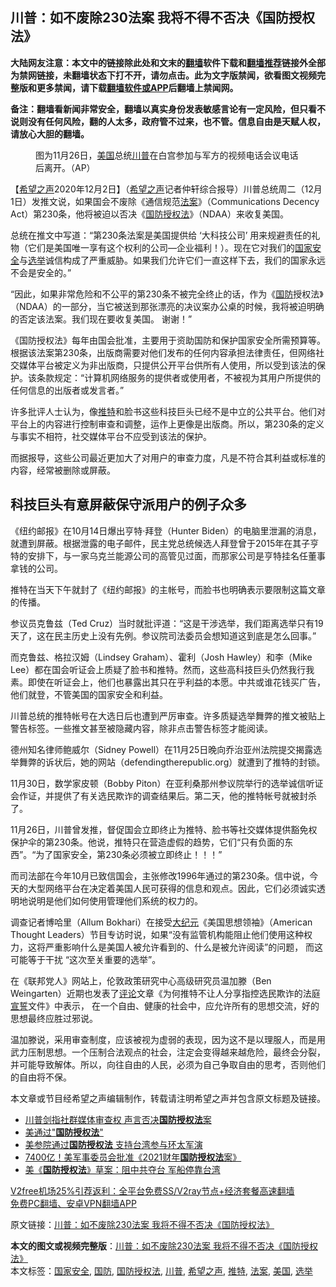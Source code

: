  <h2>川普：如不废除230法案 我将不得不否决《国防授权法》</h2> <p class="notice"><b>大陆网友注意：本文中的链接除此处和文末的<a href="https://github.com/bannedbook/fanqiang" >翻墙</a>软件下载和<a href="https://github.com/killgcd/justmysocks/blob/master/README.md">翻墙推荐</a>链接外全部为禁网链接，未翻墙状态下打不开，请勿点击。此为文字版禁闻，欲看图文视频完整版和更多禁闻，请下载<a href="https://github.com/bannedbook/fanqiang">翻墙软件或APP</a>后翻墙上禁闻网。</p><p>备注：翻墙看新闻非常安全，翻墙以真实身份发表敏感言论有一定风险，但只看不说则没有任何风险，翻的人太多，政府管不过来，也不管。信息自由是天赋人权，请放心大胆的翻墙。</b></p>  <div class="entry"> <figure><figcaption>图为11月26日，<a href="https://www.bannedbook.org/bnews/tag/%e7%be%8e%e5%9b%bd/" class="st_tag internal_tag" rel="tag" title="标签 美国 下的日志">美国</a>总统<a href="https://www.bannedbook.org/bnews/tag/%e5%b7%9d%e6%99%ae/" class="st_tag internal_tag" rel="tag" title="标签 川普 下的日志">川普</a>在白宫参加与军方的视频电话会议电话后离开。（AP）</figcaption></figure> <p>【<span class='wp_keywordlink_affiliate'><a href="https://www.soundofhope.org" title="希望之声" target="_blank">希望之声</a></span>2020年12月2日】（<a href="https://www.bannedbook.org/bnews/tag/%e5%b8%8c%e6%9c%9b%e4%b9%8b%e5%a3%b0/" class="st_tag internal_tag" rel="tag" title="标签 希望之声 下的日志">希望之声</a>记者仲轩综合报导）川普总统周二（12月1日）发推文说，如果国会不废除《通信规范<a href="https://www.bannedbook.org/bnews/tag/%E6%B3%95%E6%A1%88/" class="st_tag internal_tag" rel="tag" title="标签 法案 下的日志">法案</a>》（Communications Decency Act）第230条，他将被迫以否决《<a href="https://www.bannedbook.org/bnews/tag/%E5%9B%BD%E9%98%B2%E6%8E%88%E6%9D%83%E6%B3%95/" class="st_tag internal_tag" rel="tag" title="标签 国防授权法 下的日志">国防授权法</a>》（NDAA）来收复美国。</p> <p>总统在推文中写道：“第230条法案是美国提供给 ‘大科技公司’ 用来规避责任的礼物（它们是美国唯一享有这个权利的公司—企业福利！）。现在它对我们的<a href="https://www.bannedbook.org/bnews/tag/%e5%9b%bd%e5%ae%b6%e5%ae%89%e5%85%a8/" class="st_tag internal_tag" rel="tag" title="标签 国家安全 下的日志">国家安全</a>与<a href="https://www.bannedbook.org/bnews/tag/%e9%80%89%e4%b8%be/" class="st_tag internal_tag" rel="tag" title="标签 选举 下的日志">选举</a>诚信构成了严重威胁。如果我们允许它们一直这样下去，我们的国家永远不会是安全的。”</p> <p>“因此，如果非常危险和不公平的第230条不被完全终止的话，作为《<a href="https://www.bannedbook.org/bnews/tag/%E5%9B%BD%E9%98%B2/" class="st_tag internal_tag" rel="tag" title="标签 国防 下的日志">国防</a>授权法》（NDAA）的一部分，当它被送到那张漂亮的决议案办公桌的时候，我将被迫明确的否定该法案。我们现在要收复美国。 谢谢！”</p> <p></p> <p></p>  <p>《国防授权法》每年由国会批准，主要用于资助国防和保护国家安全所需预算等。根据该法案第230条，出版商需要对他们发布的任何内容承担法律责任，但网络社交媒体平台被定义为非出版商，只提供公开平台供所有人使用，所以受到该法的保护。该条款规定：“计算机网络服务的提供者或使用者，不被视为其用户所提供的任何信息的出版者或发言者。”</p> <p>许多批评人士认为，像<a href="https://www.bannedbook.org/bnews/tag/%e6%8e%a8%e7%89%b9/" class="st_tag internal_tag" rel="tag" title="标签 推特 下的日志">推特</a>和脸书这些科技巨头已经不是中立的公共平台。他们对平台上的内容进行控制审查和调整，运作上更像是出版商。所以，第230条的定义与事实不相符，社交媒体平台不应受到该法的保护。</p> <p>而据报导，这些公司最近更加大了对用户的审查力度，凡是不符合其利益或标准的内容，经常被删除或屏蔽。</p> <h2>科技巨头有意屏蔽保守派用户的例子众多</h2> <p>《纽约邮报》在10月14日爆出亨特·拜登（Hunter Biden）的电脑里泄漏的消息，就遭到屏蔽。根据泄露的电子邮件，民主党总统候选人拜登曾于2015年在其子亨特的安排下，与一家乌克兰能源公司的高管见过面，而那家公司是亨特挂名任董事拿钱的公司。</p> <p>推特在当天下午就封了《纽约邮报》的主帐号，而脸书也明确表示要限制这篇文章的传播。</p>  <p>参议员克鲁兹（Ted Cruz）当时就批评道：“这是干涉选举，我们距离选举只有19天了，这在民主历史上没有先例。参议院司法委员会想知道这到底是怎么回事。”</p> <p>而克鲁兹、格拉汉姆（Lindsey Graham）、霍利（Josh Hawley）和李（Mike Lee）都在国会听证会上质疑了脸书和推特。然而，这些高科技巨头仍然我行我素。即使在听证会上，他们也暴露出其只在乎利益的本愿。中共或谁花钱买广告，他们就登，不管美国的国家安全和利益。</p> <p>川普总统的推特帐号在大选日后也遭到严厉审查。许多质疑选举舞弊的推文被贴上警告标签。一些推文甚至被隐藏内容，除非点击警告标签才能阅读。</p> <p>德州知名律师鲍威尔（Sidney Powell）在11月25日晚向乔治亚州法院提交揭露选举舞弊的诉状后，她的网站（defendingtherepublic.org）就遭到了推特的封锁。</p> <p>11月30日，数学家皮顿（Bobby Piton）在亚利桑那州参议院举行的选举诚信听证会作证，并提供了有关选民欺诈的调查结果后。第二天，他的推特帐号就被封杀了。</p>  <p>11月26日，川普曾发推，督促国会立即终止为推特、脸书等社交媒体提供豁免权保护伞的第230条。他说，推特只在营造虚假的趋势，它们“只有负面的东西”。“为了国家安全，第230条必须被立即终止！！！”</p> <p>而司法部在今年10月已致信国会，主张修改1996年通过的第230条。信中说，今天的大型网络平台在决定着美国人民可获得的信息和观点。因此，它们必须诚实透明地说明是他们如何使用管理他们系统的权力的。</p> <p>调查记者博哈里（Allum Bokhari）在接受<span class='wp_keywordlink_affiliate'><a href="http://www.epochtimes.com/" title="大纪元" target="_blank">大纪元</a></span>《美国思想领袖》（American Thought Leaders）节目专访时说，如果“没有监管机构能阻止他们使用这种权力，这将严重影响什么是美国人被允许看到的、什么是被允许阅读”的问题， 而这可能等于干扰 “这次至关重要的选举”。</p> <p>在《联邦党人》网站上，伦敦政策研究中心高级研究员温加滕（Ben Weingarten）近期也发表了<span class='wp_keywordlink_affiliate'><a href="https://www.bannedbook.org/bnews/comments/" title="新闻评论" target="_blank">评论</a></span>文章《为何推特不让人分享指控选民欺诈的法庭<span class='wp_keywordlink'><a href="https://www.bannedbook.org/forum5/topic17.html" title="宣誓与预言" target="_blank">宣誓</a></span>文件》中表示， 在一个自由、健康的社会中，应允许所有的思想交流，好的思想最终应胜过邪说。</p> <p>温加滕说，采用审查制度，应该被视为虚弱的表现，因为这不是以理服人，而是用武力压制思想。一个压制合法观点的社会，注定会变得越来越危险，最终会分裂，并可能导致解体。所以，向往自由的人民，必须为自己争取自由的思考，否则他们的自由将不保。</p>  <p>本文章或节目经希望之声编辑制作，转载请注明希望之声并包含原文标题及链接。</p> <ul class='op-related-articles' title='相关阅读'> <li><a href='https://www.bannedbook.org/bnews/topimagenews/20201203/1441065.html' target='_blank'>川普剑指社群媒体审查权 声言否决<b>国防授权法</b>案</a></li> <li><a href='https://www.bannedbook.org/bnews/taiwannews/20200814/1380144.html' target='_blank'>美通过&quot;<b>国防授权法</b>&quot;</a></li> <li><a href='https://www.bannedbook.org/bnews/topimagenews/20200724/1365434.html' target='_blank'>美参院通过<b>国防授权法</b> 支持台湾参与环太军演</a></li> <li><a href='https://www.bannedbook.org/bnews/cnnews/20200704/1355581.html' target='_blank'>7400亿！美军事委员会批准《2021财年<b>国防授权法</b>案》</a></li> <li><a href='https://www.bannedbook.org/bnews/cnnews/hknews/20200626/1350848.html' target='_blank'>美《<b>国防授权法</b>》草案：阻中共夺台 军船停靠台湾</a></li> </ul> <p class="texttj"> <a href="https://github.com/bannedbook/fanqiang/wiki/V2ray%E6%9C%BA%E5%9C%BA" target="_blank">V2free机场25%引荐返利：全平台免费SS/V2ray节点+经济套餐高速翻墙</a><br/> <a href="https://github.com/bannedbook/fanqiang/wiki/%E7%A6%81%E9%97%BB%E7%BD%91%E5%AE%89%E5%8D%93%E7%BF%BB%E5%A2%99%E6%96%B0%E9%97%BBAPP" target="_blank">免费PC翻墙、安卓VPN翻墙APP</a></p><p>原文链接：<a class="src_link"  href="https://www.soundofhope.org/post/449389" target="_blank">川普：如不废除230法案 我将不得不否决《国防授权法》</a></p><a name='sharetosocial'></a>       <div><b>本文的图文或视频完整版</b>：<a href='https://www.bannedbook.org/bnews/comments/20201203/1441106.html'>川普：如不废除230法案 我将不得不否决《国防授权法》</a></div>  </div><!--END ENTRY--> <div class="postfooter"> <div>本文标签：<a href="https://www.bannedbook.org/bnews/tag/%e5%9b%bd%e5%ae%b6%e5%ae%89%e5%85%a8/" rel="tag">国家安全</a>, <a href="https://www.bannedbook.org/bnews/tag/%E5%9B%BD%E9%98%B2/" rel="tag">国防</a>, <a href="https://www.bannedbook.org/bnews/tag/%E5%9B%BD%E9%98%B2%E6%8E%88%E6%9D%83%E6%B3%95/" rel="tag">国防授权法</a>, <a href="https://www.bannedbook.org/bnews/tag/%e5%b7%9d%e6%99%ae/" rel="tag">川普</a>, <a href="https://www.bannedbook.org/bnews/tag/%e5%b8%8c%e6%9c%9b%e4%b9%8b%e5%a3%b0/" rel="tag">希望之声</a>, <a href="https://www.bannedbook.org/bnews/tag/%e6%8e%a8%e7%89%b9/" rel="tag">推特</a>, <a href="https://www.bannedbook.org/bnews/tag/%E6%B3%95%E6%A1%88/" rel="tag">法案</a>, <a href="https://www.bannedbook.org/bnews/tag/%e7%be%8e%e5%9b%bd/" rel="tag">美国</a>, <a href="https://www.bannedbook.org/bnews/tag/%e9%80%89%e4%b8%be/" rel="tag">选举</a></div>  </div><!--END POSTFOOTER--> 